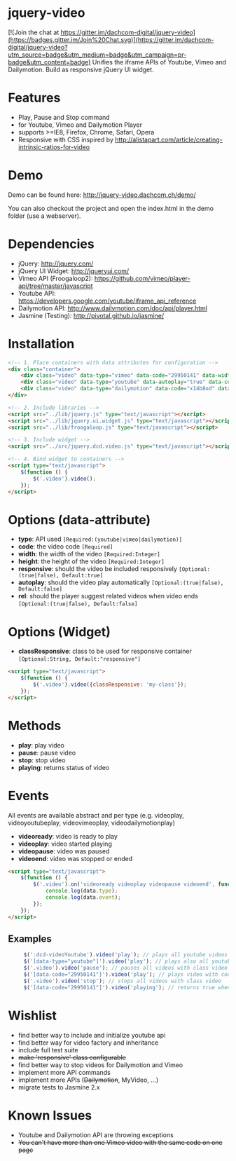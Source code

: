 jquery-video
============

[![Join the chat at https://gitter.im/dachcom-digital/jquery-video](https://badges.gitter.im/Join%20Chat.svg)](https://gitter.im/dachcom-digital/jquery-video?utm_source=badge&utm_medium=badge&utm_campaign=pr-badge&utm_content=badge)
Unifies the iframe APIs of Youtube, Vimeo and Dailymotion. Build as responsive jQuery UI widget.

Features
============
- Play, Pause and Stop command
- for Youtube, Vimeo and Dailymotion Player
- supports >=IE8, Firefox, Chrome, Safari, Opera
- Responsive with CSS inspired by http://alistapart.com/article/creating-intrinsic-ratios-for-video

Demo
============
Demo can be found here: http://jquery-video.dachcom.ch/demo/

You can also checkout the project and open the index.html in the demo folder (use a webserver).

Dependencies
============
- jQuery: http://jquery.com/
- jQuery UI Widget: http://jqueryui.com/
- Vimeo API (Froogaloop2): https://github.com/vimeo/player-api/tree/master/javascript
- Youtube API: https://developers.google.com/youtube/iframe_api_reference
- Dailymotion API: http://www.dailymotion.com/doc/api/player.html
- Jasmine (Testing): http://pivotal.github.io/jasmine/

Installation
============

```html
<!-- 1. Place containers with data attributes for configuration -->
<div class="container">
    <div class="video" data-type="vimeo" data-code="29950141" data-width="500" data-height="280"></div>
    <div class="video" data-type="youtube" data-autoplay="true" data-code="ubKinQvpc6w" data-responsive="false" data-width="960" data-height="720"></div>
    <div class="video" data-type="dailymotion" data-code="x14b8od" data-width="500" data-height="280"></div>
</div>

<!-- 2. Include libraries -->
<script src="../lib/jquery.js" type="text/javascript"></script>
<script src="../lib/jquery.ui.widget.js" type="text/javascript"></script>
<script src="../lib/froogaloop.js" type="text/javascript"></script>

<!-- 3. Include widget -->
<script src="../src/jquery.dcd.video.js" type="text/javascript"></script>

<!-- 4. Bind widget to containers -->
<script type="text/javascript">
    $(function () {
        $('.video').video();
    });
</script>
```

Options (data-attribute)
============

- **type**: API used `[Required:(youtube|vimeo|dailymotion)]`
- **code**: the video code `[Required]`
- **width**: the width of the video `[Required:Integer]`
- **height**: the height of the video `[Required:Integer]`
- **responsive**: should the video be included responsively `[Optional:(true|false), Default:true]`
- **autoplay**: should the video play automatically `[Optional:(true|false), Default:false]`
- **rel**: should the player suggest related videos when video ends `[Optional:(true|false), Default:false]`

Options (Widget)
============
- **classResponsive**: class to be used for responsive container `[Optional:String, Default:"responsive"]`

```html
<script type="text/javascript">
    $(function () {
        $('.video').video({classResponsive: 'my-class'});
    });
</script>
```

Methods
============
- **play**: play video
- **pause**: pause video
- **stop**: stop video
- **playing**: returns status of video

Events
======
All events are available abstract and per type (e.g. videoplay, videoyoutubeplay, videovimeoplay, videodailymotionplay)

- **videoready**: video is ready to play
- **videoplay**: video started playing
- **videopause**: video was paused
- **videoend**: video was stopped or ended

```html
<script type="text/javascript">
    $(function () {
        $('.video').on('videoready videoplay videopause videoend', function (event, data) {
            console.log(data.type);
            console.log(data.event);
        });
    });
</script>
```

Examples
------------
```javascript
     $(':dcd-videoYoutube').video('play'); // plays all youtube videos
     $('[data-type="youtube"]').video('play'); // plays also all youtube videos
     $('.video').video('pause'); // pauses all videos with class video
     $('[data-code="29950141"]').video('play'); // plays video with code 29950141
     $('.video').video('stop'); // stops all videos with class video
     $('[data-code="29950141"]').video('playing'); // returns true when video is playing, false if video is paused
```

Wishlist
============
- find better way to include and initialize youtube api
- find better way for video factory and inheritance
- include full test suite
- <del>make 'responsive' class configurable</del>
- find better way to stop videos for Dailymotion and Vimeo
- implement more API commands
- implement more APIs (<del>Dailymotion</del>, MyVideo, ...)
- migrate tests to Jasmine 2.x

Known Issues
============
- Youtube and Dailymotion API are throwing exceptions
- <del>You can't have more than one Vimeo video with the same code on one page</del>
